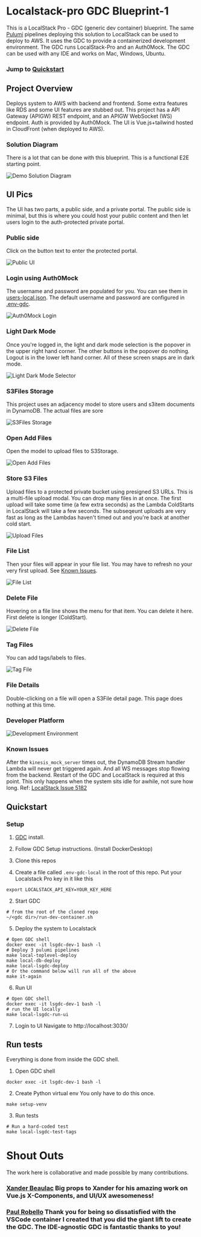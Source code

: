 # Localstack-pro GDC Blueprint-1
This is a LocalStack Pro - GDC (generic dev container) blueprint. 
The same [Pulumi](https://www.pulumi.com/registry/packages/aws/) pipelines deploying this solution to LocalStack can be used to deploy to AWS.
It uses the GDC to provide a containerized development environment. The GDC runs LocalStack-Pro and an Auth0Mock. 
The GDC can be used with any IDE and works on Mac, Windows, Ubuntu.

### Jump to [Quickstart](#quickstart)

## Project Overview
Deploys system to AWS with backend and frontend. Some extra features like RDS and some UI features are stubbed
out. 
This project has a API Gateway (APIGW) REST endpoint, and an APIGW WebSocket (WS) endpoint. Auth is provided by Auth0Mock.
The UI is Vue.js+tailwind hosted in CloudFront (when deployed to AWS).

### Solution Diagram
There is a lot that can be done with this blueprint. This is a functional E2E starting point.

![Demo Solution Diagram](./docs/img/lsgdc-bp-solution.jpeg "Demo Solution Diagram")


## UI Pics
The UI has two parts, a public side, and a private portal. The public side is minimal, but this is where you could host your
public content and then let users login to the auth-protected private portal.
### Public side
Click on the button text to enter the protected portal. 

![Public UI](./docs/img/public-ui.png "Public UI")

### Login using Auth0Mock
The username and password are populated for you. You can see them in [users-local.json](./users-local.json). The default
username and password are configured in [.env-gdc](./.env-gdc).

![Auth0Mock Login](./docs/img/auth0-login.png "Auth0Mock Login")

### Light Dark Mode
Once you're logged in, the light and dark mode selection is the popover in the upper right hand corner. The other buttons in the popover do nothing.
Logout is in the lower left hand corner. All of these screen snaps are in dark mode.

![Light Dark Mode Selector](./docs/img/dark-mode.png "Light Dark Mode Selector")

### S3Files Storage
This project uses an adjacency model to store users and s3item documents in DynamoDB. The actual files are sore

![S3Files Storage](./docs/img/portal-s3files.png "S3Files Storage")

### Open Add Files
Open the model to upload files to S3Storage.

![Open Add Files](./docs/img/create-add-files.png "Open Add Files")

### Store S3 Files
Upload files to a protected private bucket using presigned S3 URLs. This is a multi-file upload modal. You can drop many files
in at once. The first upload will take some time (a few extra seconds) as the Lambda ColdStarts in LocalStack will take a few seconds. 
The subseqeunt uploads are very fast as long as the Lambdas haven't timed out and you're back at another cold start.

![Upload Files](./docs/img/upload-files.png "Upload Files")

### File List
Then your files will appear in your file list. You may have to refresh no your very first upload. See [Known Issues](#known-issues).

![File List](./docs/img/file-list.png "File List")

### Delete File
Hovering on a file line shows the menu for that item. You can delete it here. First delete is longer (ColdStart).

![Delete File](./docs/img/delete-file.png "Delete File")

### Tag Files
You can add tags/labels to files.

![Tag File](./docs/img/tag-file.png "Tag File")

### File Details
Double-clicking on a file will open a S3File detail page. This page does nothing at this time.


### Developer Platform
![Development Environment](./docs/img/GenericDevContainer.png "Development Environment")

### Known Issues
After the `kinesis_mock_server` times out, the DynamoDB Stream handler Lambda will never get triggered again. And all WS messages stop flowing from the backend. Restart of the GDC and LocalStack is required at this point.
This only happens when the system sits idle for awhile, not sure how long. Ref: [LocalStack Issue 5182](https://github.com/localstack/localstack/issues/5182)

## Quickstart

### Setup

1. [GDC](https://gitlab.com/probello/generic-dev-container) install. 
2. Follow GDC Setup instructions. (Install DockerDesktop)
3. Clone this repos


1. Create a file called `.env-gdc-local` in the root of this repo. Put your Localstack Pro key in it like this

```shell
export LOCALSTACK_API_KEY=YOUR_KEY_HERE
```

2. Start GDC

```shell
# from the root of the cloned repo
~/<gdc dir>/run-dev-container.sh
```

5. Deploy the system to Localstack

```shell
# Open GDC shell
docker exec -it lsgdc-dev-1 bash -l
# Deploy 3 pulumi pipelines
make local-toplevel-deploy
make local-db-deploy
make local-lsgdc-deploy
# Or the command below will run all of the above
make it-again
```

6. Run UI

```shell
# Open GDC shell
docker exec -it lsgdc-dev-1 bash -l
# run the UI locally
make local-lsgdc-run-ui
```

7. Login to UI
   Navigate to http://localhost:3030/

## Run tests

Everything is done from inside the GDC shell.

1. Open GDC shell

```shell
docker exec -it lsgdc-dev-1 bash -l
```

2. Create Python virtual env
   You only have to do this once.

```shell
make setup-venv
```

3. Run tests

```shell
# Run a hard-coded test 
make local-lsgdc-test-tags
```

# Shout Outs
The work here is collaborative and made possible by many contributions.
### [Xander Beaulac](https://gitlab.com/xbeaulac) Big props to Xander for his amazing work on Vue.js X-Components, and UI/UX awesomeness!
### [Paul Robello](https://gitlab.com/probello) Thank you for being so dissatisfied with the VSCode container I created that you did the giant lift to create the GDC. The IDE-agnostic GDC is fantastic thanks to you!
